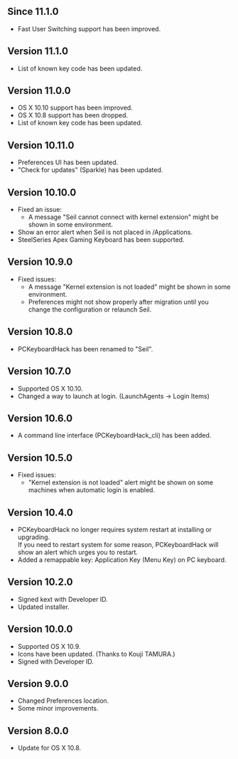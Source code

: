 Since 11.1.0
------------

* Fast User Switching support has been improved.

Version 11.1.0
--------------

* List of known key code has been updated.

Version 11.0.0
--------------

* OS X 10.10 support has been improved.
* OS X 10.8 support has been dropped.
* List of known key code has been updated.

Version 10.11.0
---------------

* Preferences UI has been updated.
* "Check for updates" (Sparkle) has been updated.

Version 10.10.0
---------------

* Fixed an issue:
    * A message "Seil cannot connect with kernel extension" might be shown in some environment.
* Show an error alert when Seil is not placed in /Applications.
* SteelSeries Apex Gaming Keyboard has been supported.

Version 10.9.0
--------------

* Fixed issues:
  * A message "Kernel extension is not loaded" might be shown in some environment.
  * Preferences might not show properly after migration until you change the configuration or relaunch Seil.

Version 10.8.0
--------------

* PCKeyboardHack has been renamed to "Seil".

Version 10.7.0
--------------

* Supported OS X 10.10.
* Changed a way to launch at login. (LaunchAgents -> Login Items)

Version 10.6.0
--------------

* A command line interface (PCKeyboardHack_cli) has been added.

Version 10.5.0
--------------

* Fixed issues:
    * "Kernel extension is not loaded" alert might be shown on some machines when automatic login is enabled.

Version 10.4.0
--------------

* PCKeyboardHack no longer requires system restart at installing or upgrading. <br />
  If you need to restart system for some reason, PCKeyboardHack will show an alert which urges you to restart.
* Added a remappable key: Application Key (Menu Key) on PC keyboard.

Version 10.2.0
--------------

* Signed kext with Developer ID.
* Updated installer.

Version 10.0.0
--------------

* Supported OS X 10.9.
* Icons have been updated. (Thanks to Kouji TAMURA.)
* Signed with Developer ID.

Version 9.0.0
-------------

* Changed Preferences location.
* Some minor improvements.

Version 8.0.0
-------------

* Update for OS X 10.8.
